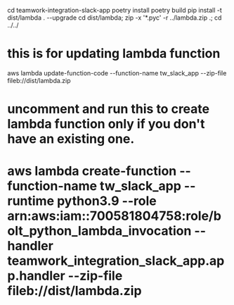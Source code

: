 cd teamwork-integration-slack-app
poetry install
poetry build
pip install -t dist/lambda . --upgrade
cd dist/lambda; zip -x '*.pyc' -r ../lambda.zip .; cd ../../
# this is for updating lambda function
aws lambda update-function-code --function-name tw_slack_app --zip-file fileb://dist/lambda.zip
# uncomment and run this to create lambda function only if you don't have an existing one.
# aws lambda create-function --function-name tw_slack_app --runtime python3.9 --role arn:aws:iam::700581804758:role/bolt_python_lambda_invocation --handler teamwork_integration_slack_app.app.handler --zip-file fileb://dist/lambda.zip